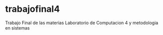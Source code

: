 # trabajofinal4
Trabajo Final de las materias Laboratorio de Computacion 4 y metodologia en sistemas
